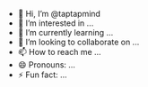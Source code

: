- 👋 Hi, I’m @taptapmind
- 👀 I’m interested in ...
- 🌱 I’m currently learning ...
- 💞️ I’m looking to collaborate on ...
- 📫 How to reach me ...
- 😄 Pronouns: ...
- ⚡ Fun fact: ...

<!---
taptapmind/taptapmind is a ✨ special ✨ repository because its `README.md` (this file) appears on your GitHub profile.
You can click the Preview link to take a look at your changes.
--->
